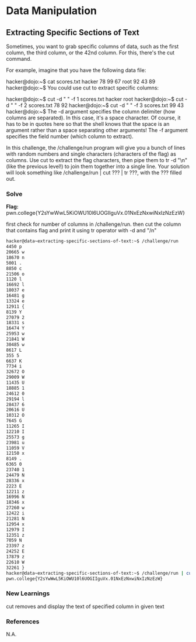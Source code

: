 # Data Manipulation

## Extracting Specific Sections of Text

Sometimes, you want to grab specific columns of data, such as the first column, the third column, or the 42nd column. For this, there's the cut command.

For example, imagine that you have the following data file:

hacker@dojo:~$ cat scores.txt
hacker 78 99 67
root 92 43 89
hacker@dojo:~$
You could use cut to extract specific columns:

hacker@dojo:~$ cut -d " " -f 1 scores.txt
hacker
root
hacker@dojo:~$ cut -d " " -f 2 scores.txt
78
92
hacker@dojo:~$ cut -d " " -f 3 scores.txt
99
43
hacker@dojo:~$
The -d argument specifies the column delimiter (how columns are separated). In this case, it's a space character. Of course, it has to be in quotes here so that the shell knows that the space is an argument rather than a space separating other arguments! The -f argument specifies the field number (which column to extract).

In this challenge, the /challenge/run program will give you a bunch of lines with random numbers and single characters (characters of the flag) as columns. Use cut to extract the flag characters, then pipe them to tr -d "\n" (like the previous level!) to join them together into a single line. Your solution will look something like /challenge/run | cut ??? | tr ???, with the ??? filled out.

### Solve
**Flag:** pwn.college{Y2sYwWwL5KiOWU10l6UOGIIguVx.01NxEzNxwiNxIzNzEzW}

first check for number of columns in /challenge/run. then cut the column that contains flag and print it using tr operator with -d and "/n"

```bash
hacker@data~extracting-specific-sections-of-text:~$ /challenge/run
4450 p
20665 w
18670 n
5001 .
8850 c
21506 o
1120 l
16692 l
18037 e
16481 g
13324 e
12911 {
8139 Y
27079 2
18331 s
16474 Y
25953 w
21841 W
30485 w
8617 L
355 5
6637 K
7734 i
32672 O
29009 W
11435 U
18885 1
24612 0
29194 l
28437 6
20616 U
10312 O
7645 G
11265 I
12210 I
25573 g
23981 u
11059 V
12150 x
8149 .
6365 0
23740 1
24479 N
28336 x
2223 E
12211 z
16996 N
18346 x
27260 w
12422 i
21281 N
12954 x
12979 I
12351 z
7059 N
23397 z
24252 E
17879 z
22610 W
32261 }
hacker@data~extracting-specific-sections-of-text:~$ /challenge/run | cut -d " " -f 2 | tr -d "\n"
pwn.college{Y2sYwWwL5KiOWU10l6UOGIIguVx.01NxEzNxwiNxIzNzEzW}

```

### New Learnings
cut removes and display the text of specified column in given text

### References 
N.A.
